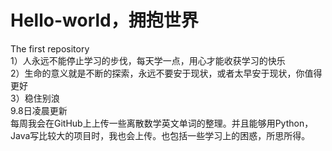 # Hello-world，拥抱世界
The first repository  
1）人永远不能停止学习的步伐，每天学一点，用心才能收获学习的快乐  
2）生命的意义就是不断的探索，永远不要安于现状，或者太早安于现状，你值得更好  
3）稳住别浪  
9.8日凌晨更新  
每周我会在GitHub上上传一些离散数学英文单词的整理。并且能够用Python，Java写比较大的项目时，我也会上传。也包括一些学习上的困惑，所思所得。
